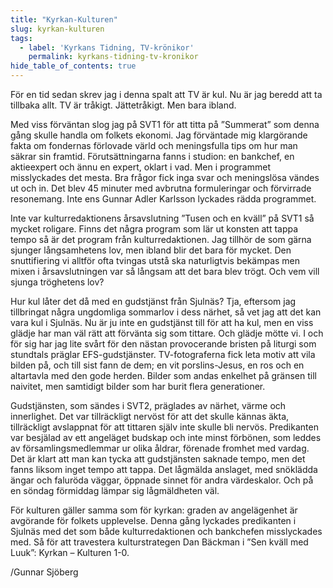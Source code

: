 ```yaml
---
title: "Kyrkan-Kulturen"
slug: kyrkan-kulturen
tags:
  - label: 'Kyrkans Tidning, TV-krönikor'
    permalink: kyrkans-tidning-tv-kronikor
hide_table_of_contents: true
---
```

För en tid sedan skrev jag i denna spalt att TV är kul. Nu är jag beredd att ta tillbaka allt. TV är tråkigt. Jättetråkigt. Men bara ibland.

<!--truncate-->

Med viss förväntan slog jag på SVT1 för att titta på ”Summerat” som denna gång skulle handla om folkets ekonomi. Jag förväntade mig klargörande fakta om fondernas förlovade värld och meningsfulla tips om hur man säkrar sin framtid. Förutsättningarna fanns i studion: en bankchef, en aktieexpert och ännu en expert, oklart i vad. Men i programmet misslyckades det mesta. Bra frågor fick inga svar och meningslösa vändes ut och in. Det blev 45 minuter med avbrutna formuleringar och förvirrade resonemang. Inte ens Gunnar Adler Karlsson lyckades rädda programmet.

Inte var kulturredaktionens årsavslutning ”Tusen och en kväll” på SVT1 så mycket roligare. Finns det några program som lär ut konsten att tappa tempo så är det program från kulturredaktionen. Jag tillhör de som gärna sjunger långsamhetens lov, men ibland blir det bara för mycket. Den snuttifiering vi alltför ofta tvingas utstå ska naturligtvis bekämpas men mixen i årsavslutningen var så långsam att det bara blev trögt. Och vem vill sjunga tröghetens lov?

Hur kul låter det då med en gudstjänst från Sjulnäs? Tja, eftersom jag tillbringat några ungdomliga sommarlov i dess närhet, så vet jag att det kan vara kul i Sjulnäs. Nu är ju inte en gudstjänst till för att ha kul, men en viss glädje har man väl rätt att förvänta sig som tittare. Och glädje mötte vi. I och för sig har jag lite svårt för den nästan provocerande bristen på liturgi som stundtals präglar EFS-gudstjänster. TV-fotograferna fick leta motiv att vila bilden på, och till sist fann de dem; en vit porslins-Jesus, en ros och en altartavla med den gode herden. Bilder som andas enkelhet på gränsen till naivitet, men samtidigt bilder som har burit flera generationer.

Gudstjänsten, som sändes i SVT2, präglades av närhet, värme och innerlighet. Det var tillräckligt nervöst för att det skulle kännas äkta, tillräckligt avslappnat för att tittaren själv inte skulle bli nervös. Predikanten var besjälad av ett angeläget budskap och inte minst förbönen, som leddes av församlingsmedlemmar ur olika åldrar, förenade fromhet med vardag. Det är klart att man kan tycka att gudstjänsten saknade tempo, men det fanns liksom inget tempo att tappa. Det lågmälda anslaget, med snöklädda ängar och faluröda väggar, öppnade sinnet för andra värdeskalor. Och på en söndag förmiddag lämpar sig lågmäldheten väl.

För kulturen gäller samma som för kyrkan: graden av angelägenhet är avgörande för folkets upplevelse. Denna gång lyckades predikanten i Sjulnäs med det som både kulturredaktionen och bankchefen misslyckades med. Så för att travestera kulturstrategen Dan Bäckman i ”Sen kväll med Luuk”: Kyrkan – Kulturen 1-0.

/Gunnar Sjöberg
